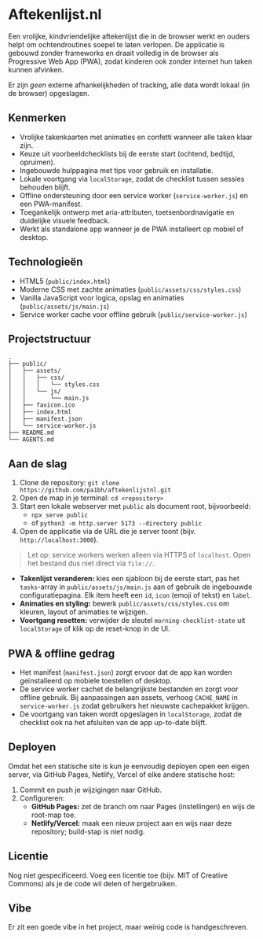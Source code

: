 # Aftekenlijst.nl

Een vrolijke, kindvriendelijke aftekenlijst die in de browser werkt en ouders helpt om ochtendroutines soepel te laten verlopen. 
De applicatie is gebouwd zonder frameworks en draait volledig in de browser als Progressive Web App (PWA), 
zodat kinderen ook zonder internet hun taken kunnen afvinken.

Er zijn *geen* externe afhankelijkheden of tracking, alle data wordt lokaal (in de browser) opgeslagen.

## Kenmerken
- Vrolijke takenkaarten met animaties en confetti wanneer alle taken klaar zijn.
- Keuze uit voorbeeldchecklists bij de eerste start (ochtend, bedtijd, opruimen).
- Ingebouwde hulppagina met tips voor gebruik en installatie.
- Lokale voortgang via `localStorage`, zodat de checklist tussen sessies behouden blijft.
- Offline ondersteuning door een service worker (`service-worker.js`) en een PWA-manifest.
- Toegankelijk ontwerp met aria-attributen, toetsenbordnavigatie en duidelijke visuele feedback.
- Werkt als standalone app wanneer je de PWA installeert op mobiel of desktop.

## Technologieën
- HTML5 (`public/index.html`)
- Moderne CSS met zachte animaties (`public/assets/css/styles.css`)
- Vanilla JavaScript voor logica, opslag en animaties (`public/assets/js/main.js`)
- Service worker cache voor offline gebruik (`public/service-worker.js`)

## Projectstructuur

```text
.
├── public/
│   ├── assets/
│   │   ├── css/
│   │   │   └── styles.css
│   │   └── js/
│   │       └── main.js
│   ├── favicon.ico
│   ├── index.html
│   ├── manifest.json
│   └── service-worker.js
├── README.md
└── AGENTS.md
```

## Aan de slag
1. Clone de repository: `git clone https://github.com/pa1bh/aftekenlijstnl.git`
2. Open de map in je terminal: `cd <repository>`
3. Start een lokale webserver met `public` als document root, bijvoorbeeld:
   - `npx serve public`
   - of `python3 -m http.server 5173 --directory public`
4. Open de applicatie via de URL die je server toont (bijv. `http://localhost:3000`).

> Let op: service workers werken alleen via HTTPS of `localhost`. Open het bestand dus niet direct via `file://`.

- **Takenlijst veranderen:** kies een sjabloon bij de eerste start, pas het `tasks`-array in `public/assets/js/main.js` aan of gebruik de ingebouwde configuratiepagina. Elk item heeft een `id`, `icon` (emoji of tekst) en `label`.
- **Animaties en styling:** bewerk `public/assets/css/styles.css` om kleuren, layout of animaties te wijzigen.
- **Voortgang resetten:** verwijder de sleutel `morning-checklist-state` uit `localStorage` of klik op de reset-knop in de UI.

## PWA & offline gedrag
- Het manifest (`manifest.json`) zorgt ervoor dat de app kan worden geïnstalleerd op mobiele toestellen of desktop.
- De service worker cachet de belangrijkste bestanden en zorgt voor offline gebruik. Bij aanpassingen aan assets, verhoog `CACHE_NAME` in `service-worker.js` zodat gebruikers het nieuwste cachepakket krijgen.
- De voortgang van taken wordt opgeslagen in `localStorage`, zodat de checklist ook na het afsluiten van de app up-to-date blijft.

## Deployen
Omdat het een statische site is kun je eenvoudig deployen open een eigen server, via GitHub Pages, Netlify, Vercel of elke andere statische host:
1. Commit en push je wijzigingen naar GitHub.
2. Configureren:
   - **GitHub Pages:** zet de branch om naar Pages (instellingen) en wijs de root-map toe.
   - **Netlify/Vercel:** maak een nieuw project aan en wijs naar deze repository; build-stap is niet nodig.

## Licentie
Nog niet gespecificeerd. Voeg een licentie toe (bijv. MIT of Creative Commons) als je de code wil delen of hergebruiken.

## Vibe
Er zit een goede vibe in het project, maar weinig code is handgeschreven.
